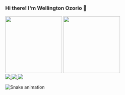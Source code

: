 ### Hi there! I'm Wellington Ozorio 👋

<div>
  <img src="https://github-readme-stats.vercel.app/api?username=wozorio&theme=tokyonight&show_icons=true&include_all_commits=true&count_private=true" height="180em">
  <img src="https://github-readme-stats.vercel.app/api/top-langs/?username=wozorio&theme=tokyonight&layout=compact&langs_count=16" height="180em">
</div>
<div>
  <a href="mailto:well.ozorio@gmail.com" target="_blank">
    <img src="https://img.shields.io/badge/-Gmail-%23333?style=for-the-badge&logo=gmail&logoColor=white">
  </a>

  <a href="https://www.linkedin.com/in/wozorio/" target="_blank">
    <img src="https://img.shields.io/badge/-LinkedIn-%230077B5?style=for-the-badge&logo=linkedin&logoColor=white">
  </a>

  <a href="https://www.instagram.com/well.ozorio/" target="_blank">
    <img src="https://img.shields.io/badge/-Instagram-%23E4405F?style=for-the-badge&logo=instagram&logoColor=white">
  </a>

  ![Snake animation](https://github.com/wozorio/wozorio/blob/output/github-contribution-grid-snake.svg)
</div>
